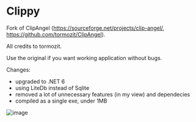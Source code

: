 # Clippy

Fork of ClipAngel (https://sourceforge.net/projects/clip-angel/, https://github.com/tormozit/ClipAngel). 

All credits to tormozit.

Use the original if you want working application without bugs.

Changes:
- upgraded to .NET 6
- using LiteDb instead of Sqlite
- removed a lot of unnecessary features (in my view) and dependecies
- compiled as a single exe, under 1MB

![image](https://user-images.githubusercontent.com/41990536/199235273-271ba1f4-7429-4c3f-910a-e6105e987842.png)
